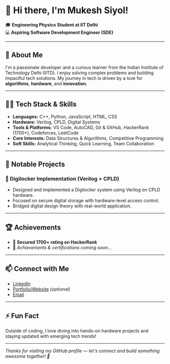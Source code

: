 # 👋 Hi there, I'm Mukesh Siyol!

🎓 **Engineering Physics Student at IIT Delhi**  
💻 **Aspiring Software Development Engineer (SDE)**

---

## 🚀 About Me

I'm a passionate developer and a curious learner from the Indian Institute of Technology Delhi (IITD). I enjoy solving complex problems and building impactful tech solutions. My journey in tech is driven by a love for **algorithms**, **hardware**, and **innovation**.

---

## 🧑‍💻 Tech Stack & Skills

- **Languages:** C++, Python, JavaScript, HTML, CSS  
- **Hardware:** Verilog, CPLD, Digital Systems  
- **Tools & Platforms:** VS Code, AutoCAD, Git & GitHub, HackerRank (1700+), Codeforces, LeetCode  
- **Core Interests:** Data Structures & Algorithms, Competitive Programming  
- **Soft Skills:** Analytical Thinking, Quick Learning, Team Collaboration

---

## 🌟 Notable Projects

### 🔐 Digilocker Implementation (Verilog + CPLD)
- Designed and implemented a Digilocker system using Verilog on CPLD hardware.
- Focused on secure digital storage with hardware-level access control.
- Bridged digital design theory with real-world application.

---

## 🏆 Achievements

- 🥇 **Secured 1700+ rating on HackerRank**
- 📜 *Achievements & certifications coming soon...*

---

## 📫 Connect with Me

- [LinkedIn](https://www.linkedin.com/in/your-link)  
- [Portfolio/Website](https://yourwebsite.com) *(optional)*  
- [Email](mailto:your@email.com)

---

## ⚡ Fun Fact

Outside of coding, I love diving into hands-on hardware projects and staying updated with emerging tech trends!

---

_Thanks for visiting my GitHub profile — let's connect and build something awesome together! 🚀_
